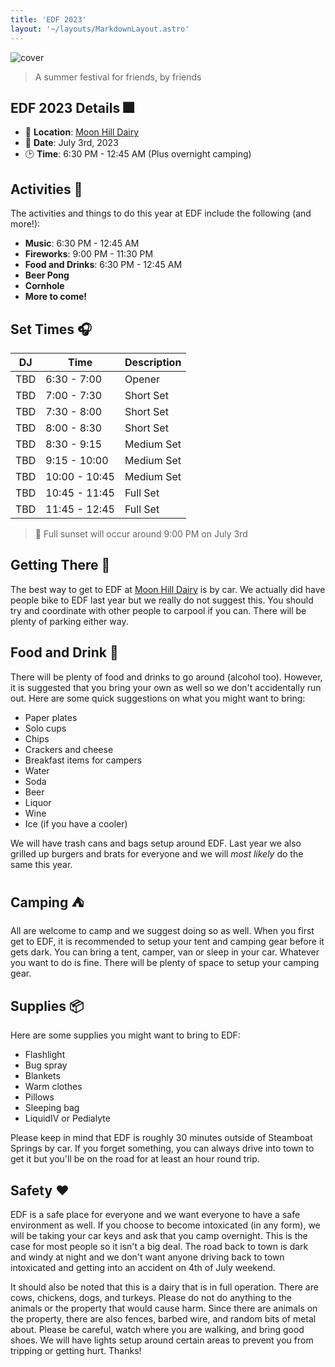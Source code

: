 ```yaml
---
title: 'EDF 2023'
layout: '~/layouts/MarkdownLayout.astro'
---
```


![cover](/assets/cover.jpg)

> A summer festival for friends, by friends

## EDF 2023 Details 🎆

- 📍 **Location**: [Moon Hill Dairy](https://goo.gl/maps/vFQcLSZLkSNV3dhG8)
- 📆 **Date**: July 3rd, 2023
- 🕑 **Time**: 6:30 PM - 12:45 AM (Plus overnight camping)

## Activities 🎉

The activities and things to do this year at EDF include the following (and more!):

- **Music**: 6:30 PM - 12:45 AM
- **Fireworks**: 9:00 PM - 11:30 PM
- **Food and Drinks**: 6:30 PM - 12:45 AM
- **Beer Pong**
- **Cornhole**
- **More to come!**

## Set Times 🎧

| DJ  | Time          | Description |
| --- | ------------- | ----------- |
| TBD | 6:30 - 7:00   | Opener      |
| TBD | 7:00 - 7:30   | Short Set   |
| TBD | 7:30 - 8:00   | Short Set   |
| TBD | 8:00 - 8:30   | Short Set   |
| TBD | 8:30 - 9:15   | Medium Set  |
| TBD | 9:15 - 10:00  | Medium Set  |
| TBD | 10:00 - 10:45 | Medium Set  |
| TBD | 10:45 - 11:45 | Full Set    |
| TBD | 11:45 - 12:45 | Full Set    |

> 🌄 Full sunset will occur around 9:00 PM on July 3rd

## Getting There 🚗

The best way to get to EDF at [Moon Hill Dairy](https://goo.gl/maps/vFQcLSZLkSNV3dhG8) is by car. We actually did have people bike to EDF last year but we really do not suggest this. You should try and coordinate with other people to carpool if you can. There will be plenty of parking either way.

## Food and Drink 🍻

There will be plenty of food and drinks to go around (alcohol too). However, it is suggested that you bring your own as well so we don't accidentally run out. Here are some quick suggestions on what you might want to bring:

- Paper plates
- Solo cups
- Chips
- Crackers and cheese
- Breakfast items for campers
- Water
- Soda
- Beer
- Liquor
- Wine
- Ice (if you have a cooler)

We will have trash cans and bags setup around EDF. Last year we also grilled up burgers and brats for everyone and we will _most likely_ do the same this year.

## Camping ⛺

All are welcome to camp and we suggest doing so as well. When you first get to EDF, it is recommended to setup your tent and camping gear before it gets dark. You can bring a tent, camper, van or sleep in your car. Whatever you want to do is fine. There will be plenty of space to setup your camping gear.

## Supplies 📦

Here are some supplies you might want to bring to EDF:

- Flashlight
- Bug spray
- Blankets
- Warm clothes
- Pillows
- Sleeping bag
- LiquidIV or Pedialyte

Please keep in mind that EDF is roughly 30 minutes outside of Steamboat Springs by car. If you forget something, you can always drive into town to get it but you'll be on the road for at least an hour round trip.

## Safety ❤️

EDF is a safe place for everyone and we want everyone to have a safe environment as well. If you choose to become intoxicated (in any form), we will be taking your car keys and ask that you camp overnight. This is the case for most people so it isn't a big deal. The road back to town is dark and windy at night and we don't want anyone driving back to town intoxicated and getting into an accident on 4th of July weekend.

It should also be noted that this is a dairy that is in full operation. There are cows, chickens, dogs, and turkeys. Please do not do anything to the animals or the property that would cause harm. Since there are animals on the property, there are also fences, barbed wire, and random bits of metal about. Please be careful, watch where you are walking, and bring good shoes. We will have lights setup around certain areas to prevent you from tripping or getting hurt. Thanks!
